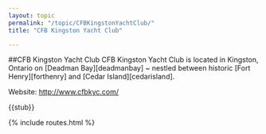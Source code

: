 ```yaml
---
layout: topic
permalink: "/topic/CFBKingstonYachtClub/"
title: "CFB Kingston Yacht Club"

---
```


##CFB Kingston Yacht Club
CFB Kingston Yacht Club is located in Kingston, Ontario on [Deadman Bay][deadmanbay] ~ nestled between historic [Fort Henry][forthenry] and [Cedar Island][cedarisland].

Website: http://www.cfbkyc.com/

<googlemapdata>
<size width="600px" height="400px" />
<centerpt lat="44.232101" lng="-76.459351" zoom="14" />
<controls>
  <control name="GSmallMapControl" />
  <control name="GMapTypeControl"  />
</controls>
<markers list="1">
  <marker label="CFB Kingston Yacht Club" />
</markers>
</googlemapdata>

{{stub}}

{% include routes.html %}
